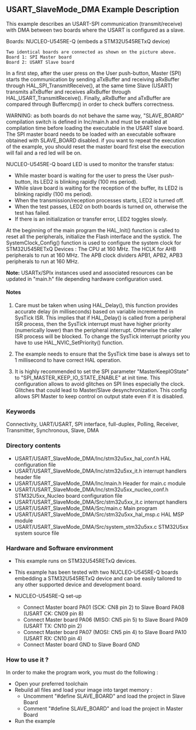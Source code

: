 ## <b>USART_SlaveMode_DMA Example Description</b>

This example describes an USART-SPI communication (transmit/receive) with DMA between two
boards where the USART is configured as a slave.

Boards: NUCLEO-U545RE-Q (embeds a STM32U545RETxQ device)

	Two identical boards are connected as shown on the picture above.
	Board 1: SPI Master board
	Board 2: USART Slave board

In a first step, after the user press on the User push-button, Master (SPI) starts
the communication by sending aTxBuffer and receiving aRxBuffer through
HAL_SPI_TransmitReceive(), at the same time Slave (USART) transmits aTxBuffer
and receives aRxBuffer through HAL_USART_TransmitReceive().
Finally, aRxBuffer and aTxBuffer are compared through Buffercmp() in order to
check buffers correctness.

WARNING: as both boards do not behave the same way, "SLAVE_BOARD" compilation
switch is defined in Inc/main.h and must be enabled at compilation time before
loading the executable in the USART slave board.
The SPI master board needs to be loaded with an executable software obtained
with SLAVE_BOARD disabled.
if you want to repeat the execution of the example, you should reset the master board
first else the execution will fail and a red led will be on.

NUCLEO-U545RE-Q board LED is used to monitor the transfer status:

- While master board is waiting for the user to press the User push-button, its
  LED2 is blinking rapidly (100 ms period).
- While slave board is waiting for the reception of the buffer, its
  LED2 is blinking rapidly (100 ms period).
- When the transmission/reception processes starts, LED2 is turned off.
- When the test passes, LED2 on both boards is turned on, otherwise the
  test has failed.
- If there is an initialization or transfer error, LED2 toggles slowly.

At the beginning of the main program the HAL_Init() function is called to reset
all the peripherals, initialize the Flash interface and the systick.
The SystemClock_Config() function is used to configure the system clock for STM32U545RETxQ Devices :
The CPU at 160 MHz.
The HCLK for AHB peripherals to run at 160 MHz.
The APB clock dividers APB1, APB2, APB3 peripherals to run at 160 MHz.

**Note:** USARTx/SPIx instances used and associated resources can be updated in
"main.h" file depending hardware configuration used.

#### <b>Notes</b>

 1. Care must be taken when using HAL_Delay(), this function provides accurate
    delay (in milliseconds) based on variable incremented in SysTick ISR. This
    implies that if HAL_Delay() is called from a peripheral ISR process, then
    the SysTick interrupt must have higher priority (numerically lower) than
    the peripheral interrupt. Otherwise the caller ISR process will be blocked.
    To change the SysTick interrupt priority you have to use
    HAL_NVIC_SetPriority() function.

 2. The example needs to ensure that the SysTick time base is always set to
    1 millisecond to have correct HAL operation.

 3. It is highly recommended to set the SPI parameter "MasterKeepIOState" to "SPI_MASTER_KEEP_IO_STATE_ENABLE"
    at init time. This configuration allows to avoid glitches on SPI lines especially the clock.
    Glitches that could lead to Master/Slave desynchronization. This config allows SPI Master to keep
    control on output state even if it is disabled.

### <b>Keywords</b>

Connectivity, UART/USART, SPI interface, full-duplex, Polling, Receiver, Transmitter, Synchronous, Slave, DMA

### <b>Directory contents</b> 

  - USART/USART_SlaveMode_DMA/Inc/stm32u5xx_hal_conf.h     HAL configuration file
  - USART/USART_SlaveMode_DMA/Inc/stm32u5xx_it.h           interrupt handlers header file
  - USART/USART_SlaveMode_DMA/Inc/main.h                         Header for main.c module
  - USART/USART_SlaveMode_DMA/Inc/stm32u5xx_nucleo_conf.h  STM32U5xx_Nucleo board configuration file
  - USART/USART_SlaveMode_DMA/Src/stm32u5xx_it.c           interrupt handlers
  - USART/USART_SlaveMode_DMA/Src/main.c                         Main program
  - USART/USART_SlaveMode_DMA/Src/stm32u5xx_hal_msp.c      HAL MSP module
  - USART/USART_SlaveMode_DMA/Src/system_stm32u5xx.c       STM32U5xx system source file


### <b>Hardware and Software environment</b>

  - This example runs on STM32U545RETxQ devices.

  - This example has been tested with two NUCLEO-U545RE-Q boards embedding
    a STM32U545RETxQ device and can be easily tailored to any other supported device
    and development board.

  - NUCLEO-U545RE-Q set-up
    - Connect Master board PA01 (SCK: CN8 pin 2) to Slave Board PA08 (USART CK: CN09 pin 8)
    - Connect Master board PA06 (MISO: CN5 pin 5) to Slave Board PA09 (USART TX: CN10 pin 2)
    - Connect Master board PA07 (MOSI: CN5 pin 4) to Slave Board PA10 (USART RX: CN10 pin 4)
    - Connect Master board GND to Slave Board GND

### <b>How to use it ?</b>

In order to make the program work, you must do the following :

  - Open your preferred toolchain
  - Rebuild all files and load your image into target memory :
    - Uncomment "#define SLAVE_BOARD" and load the project in Slave Board
    - Comment "#define SLAVE_BOARD" and load the project in Master Board
  - Run the example

